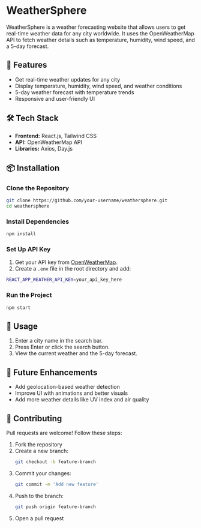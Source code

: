 # WeatherSphere

WeatherSphere is a weather forecasting website that allows users to get real-time weather data for any city worldwide. It uses the OpenWeatherMap API to fetch weather details such as temperature, humidity, wind speed, and a 5-day forecast.

## 🚀 Features
- Get real-time weather updates for any city
- Display temperature, humidity, wind speed, and weather conditions
- 5-day weather forecast with temperature trends
- Responsive and user-friendly UI

## 🛠 Tech Stack
- **Frontend:** React.js, Tailwind CSS
- **API:** OpenWeatherMap API
- **Libraries:** Axios, Day.js

## 📦 Installation

### Clone the Repository
```sh
git clone https://github.com/your-username/weathersphere.git
cd weathersphere
```

### Install Dependencies
```sh
npm install
```

### Set Up API Key
1. Get your API key from [OpenWeatherMap](https://openweathermap.org/).
2. Create a `.env` file in the root directory and add:
```sh
REACT_APP_WEATHER_API_KEY=your_api_key_here
```

### Run the Project
```sh
npm start
```

## 🎯 Usage
1. Enter a city name in the search bar.
2. Press Enter or click the search button.
3. View the current weather and the 5-day forecast.



## 📌 Future Enhancements
- Add geolocation-based weather detection
- Improve UI with animations and better visuals
- Add more weather details like UV index and air quality

## 🤝 Contributing
Pull requests are welcome! Follow these steps:

1. Fork the repository
2. Create a new branch:
   ```sh
   git checkout -b feature-branch
   ```
3. Commit your changes:
   ```sh
   git commit -m 'Add new feature'
   ```
4. Push to the branch:
   ```sh
   git push origin feature-branch
   ```
5. Open a pull request



